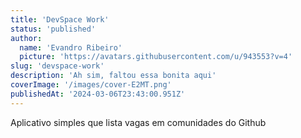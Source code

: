```yaml
---
title: 'DevSpace Work'
status: 'published'
author:
  name: 'Evandro Ribeiro'
  picture: 'https://avatars.githubusercontent.com/u/943553?v=4'
slug: 'devspace-work'
description: 'Ah sim, faltou essa bonita aqui'
coverImage: '/images/cover-E2MT.png'
publishedAt: '2024-03-06T23:43:00.951Z'
---
```


Aplicativo simples que lista vagas em comunidades do Github